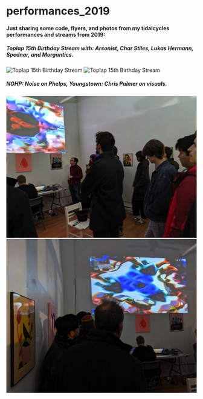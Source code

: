 # performances_2019


#### Just sharing some code, flyers, and photos from my tidalcycles performances and streams from 2019:

##### Toplap 15th Birthday Stream with: Arsonist, Char Stiles, Lukas Hermann, Spednar, and  Morgantics.
![Toplap 15th Birthday Stream](toplap_15_stream1.gif)
![Toplap 15th Birthday Stream](toplap_15_stream2.gif)

##### NOHP: Noise on Phelps, Youngstown: Chris Palmer on visuals.
![NOHP Performance](morgantics_youngstown_performance.png)
![NOHP Performance](morgantics_youngstown_performance2.png)

